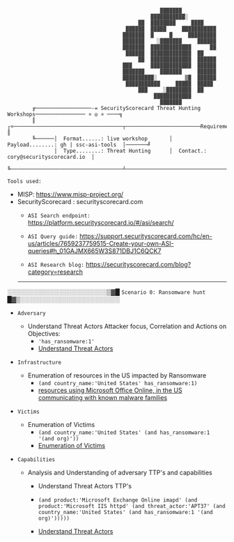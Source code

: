 ```                                              
                                                 ▓▓▓▓▓▓▓           
                                              ▓▓▓▓▓▓▓▓▓▓▓░         
                                          ▓▓  ▓▓▓▓▓▓▓▓     ▓▓▓▓    
                                      ▓▓▓▓▓▓  ▓▓▓▓▓     ▓▓▓▓▓▓▓▓▓▓▓
                                     ▓▓▓▓▓▓▓  ▓     ▓     ▓▓▓▓▓▓▓▓▓
                                     ▓▓▓▓▓▓▓    ░▓▓▓▓▓▓▓     ▓▓▓▓▓▓
                                     ▓▓▓▓▓▓▓  ▓▓▓▓▓▓▓▓▓▓▓▓▓      ▓▓
                                      ▓▓▓▓▓▓  ▓▓▓▓▓▓▓▓▓▓▓▓▓  ▓▓    
                                          ▓▓  ▓▓▓▓▓▓▓▓▓▓▓▓▓  ▓▓▓▓▓▓
                                     ▓▓▓      ▓▓▓▓▓▓▓▓▓▓▓▓▓  ▓▓▓▓▓▓
                                     ▓▓▓▓▓▓▓     ▓▓▓▓▓▓▓     ▓▓▓▓▓▓
                                     ▓▓▓▓▓▓▓▓▓▓░         ▒▓  ▓▓▓▓▓▓
                                      ▓▓▓▓▓▓▓▓▓▓▓     ▓▓▓▓▓  ▓▓▓▓▓ 
                                          ▓▓▓     ░▓▓▓▓▓▓▓▓  ▓▓    
                                               ▓▓▓▓▓▓▓▓▓▓▓▓        
                                                 ▓▓▓▓▓▓▓                            
        ╔──────────────────-= SecurityScorecard Threat Hunting Workshops──────────────── ¤ ◎ ¤ ────╗
        ║      ┌¤───────────────────────────────────┬────────────────────────Requirements───┐       ║
        ╚──────│  Format......: live workshop       │  Payload........: gh | ssc-asi-tools  │───────╝
               │  Type........: Threat Hunting      │  Contact.: cory@securityscorecard.io  │
               ╚────────────────────────────────────┴───────────────────────────────────────╝
```

`Tools used:`
- MISP: https://www.misp-project.org/
- SecurityScorecard : securityscorecard.com
    - `ASI Search endpoint:`   https://platform.securityscorecard.io/#/asi/search/

    - `ASI Query guide:`  https://support.securityscorecard.com/hc/en-us/articles/7659237759515-Create-your-own-ASI-queries#h_01GAJMX665W3S871DBJ1C6QCK7
    
    - `ASI Research blog:` https://securityscorecard.com/blog?category=research
    ---


░░░░░░░░░░░░░░░░░░░░░░░▒▓█ `Scenario 0: Ransomware hunt` █▓▒░░░░░░░░░░░░░░░░░░░░░░░

  
- `Adversary`
    - Understand Threat Actors Attacker focus, Correlation and Actions on Objectives:
        - ``` 'has_ransomware:1' ```
        - [Understand Threat Actors](https://platform.securityscorecard.io/#/asi/search/has_ransomware:1?sort=min_scorecard_grade)

- `Infrastructure`
    - Enumeration of resources in the US impacted by Ransomware
        - ```(and country_name:'United States' has_ransomware:1)```
        - [resources using Microsoft Office Online, in the US communicating with known malware families](https://platform.securityscorecard.io/#/asi/search/(and%20country_name:'United%20States'%20has_ransomware:1))

- `Victims`
    - Enumeration of Victims
        - ```(and country_name:'United States' (and has_ransomware:1 '(and org)'))```
        - [Enumeration of Victims](https://platform.securityscorecard.io/#/asi/search/(and%20country_name:'United%20States'%20(and%20has_ransomware:1%20'(and%20org)')))
        
               
- `Capabilities`
    - Analysis and Understanding of adversary TTP's and capabilities
        - Understand Threat Actors TTP's
	
        - ``` (and product:'Microsoft Exchange Online imapd' (and product:'Microsoft IIS httpd' (and threat_actor:'APT37' (and country_name:'United States' (and has_ransomware:1 '(and org)'))))) ``` 
        - [Understand Threat Actors](https://platform.securityscorecard.io/#/asi/search/(and%20product:'Microsoft%20Exchange%20Online%20imapd'%20(and%20product:'Microsoft%20IIS%20httpd'%20(and%20threat_actor:'APT37'%20(and%20country_name:'United%20States'%20(and%20has_ransomware:1%20'(and%20org)'))))))
           

